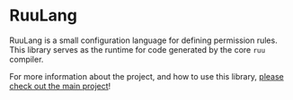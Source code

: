 # RuuLang

RuuLang is a small configuration language for defining permission rules. This library serves as the runtime for code generated by the core `ruu` compiler.

For more information about the project, and how to use this library, [please check out the main project](https://github.com/zwade/ruulang)!